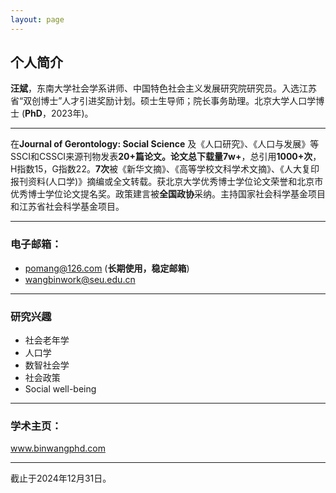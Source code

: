 ```yaml
---
layout: page
---
```


## **个人简介**

**汪斌**，东南大学社会学系讲师、中国特色社会主义发展研究院研究员。入选江苏省“双创博士”人才引进奖励计划。硕士生导师；院长事务助理。北京大学人口学博士 (**PhD**，2023年)。 

---

在**Journal of Gerontology: Social Science** 及《人口研究》、《人口与发展》等SSCI和CSSCI来源刊物发表**20+**篇论文。论文总下载量**7w+**，总引用**1000+次**，H指数15，G指数22。**7次**被《新华文摘》、《高等学校文科学术文摘》、《人大复印报刊资料(人口学)》摘编或全文转载。获北京大学优秀博士学位论文荣誉和北京市优秀博士学位论文提名奖。政策建言被**全国政协**采纳。主持国家社会科学基金项目和江苏省社会科学基金项目。

---

### 电子邮箱： 
- pomang@126.com (**长期使用，稳定邮箱**)
- wangbinwork@seu.edu.cn

---

### 研究兴趣

- 社会老年学
- 人口学
- 数智社会学
- 社会政策
- Social well-being

---

### 学术主页：
www.binwangphd.com

---

截止于2024年12月31日。
